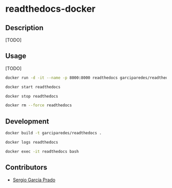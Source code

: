 # readthedocs-docker

## Description
[TODO]

## Usage
[TODO]

```bash
docker run -d -it --name -p 8000:8000 readthedocs garciparedes/readthedocs
```

```bash
docker start readthedocs
```

```bash
docker stop readthedocs
```

```bash
docker rm --force readthedocs
```

## Development
```bash
docker build -t garciparedes/readthedocs .
```

```bash
docker logs readthedocs
```

```bash
docker exec -it readthedocs bash
```

## Contributors
* [Sergio García Prado](https://garciparedes.me)
